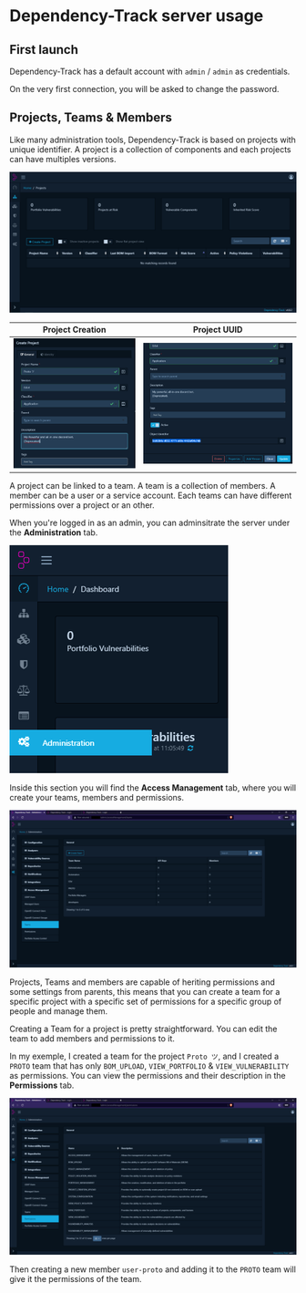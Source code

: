 # Dependency-Track server usage
## First launch

Dependency-Track has a default account with `admin` / `admin` as credentials.

On the very first connection, you will be asked to change the password.


## Projects, Teams & Members
Like many administration tools, Dependency-Track is based on projects with unique identifier. A project is a collection of components and each projects can have multiples versions. 

![](./img/dependency-track-main.PNG)

Project Creation           |  Project UUID
:-------------------------:|:-------------------------:
![](./img/created-project.PNG)  |  ![](./img/project-details-uuid.PNG)

A project can be linked to a team. A team is a collection of members. A member can be a user or a service account. Each teams can have different permissions over a project or an other.

When you're logged in as an admin, you can adminsitrate the server under the **Administration** tab.

![](./img/api-key-admin.PNG)

Inside this section you will find the **Access Management** tab, where you will create your teams, members and permissions.

![](./img/dtrack-teams.PNG)

Projects, Teams and members are capable of heriting permissions and some settings from parents, this means that you can create a team for a specific project with a specific set of permissions for a specific group of people and manage them.

Creating a Team for a project is pretty straightforward. You can edit the team to add members and permissions to it.

In my exemple, I created a team for the project `Proto ツ`, and I created a `PROTO` team that has only `BOM_UPLOAD`, `VIEW_PORTFOLIO` & `VIEW_VULNERABILITY` as permissions. You can view the permissions and their description in the **Permissions** tab.

![](./img/dtrack-permissions.PNG)

Then creating a new member `user-proto` and adding it to the `PROTO` team will give it the permissions of the team.
